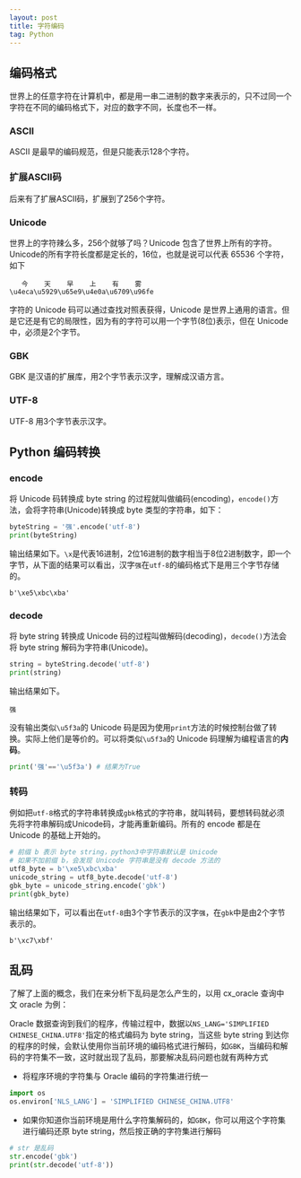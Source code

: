 ```yaml
---
layout: post
title: 字符编码
tag: Python
---
```


## 编码格式
世界上的任意字符在计算机中，都是用一串二进制的数字来表示的，只不过同一个字符在不同的编码格式下，对应的数字不同，长度也不一样。
### ASCII
ASCII 是最早的编码规范，但是只能表示128个字符。
### 扩展ASCII码
后来有了扩展ASCII码，扩展到了256个字符。
### Unicode
世界上的字符辣么多，256个就够了吗？Unicode 包含了世界上所有的字符。Unicode的所有字符长度都是定长的，16位，也就是说可以代表 65536 个字符，如下
```console
   今    天    早    上    有    雾
\u4eca\u5929\u65e9\u4e0a\u6709\u96fe
```
字符的 Unicode 码可以通过查找对照表获得，Unicode 是世界上通用的语言。但是它还是有它的局限性，因为有的字符可以用一个字节(8位)表示，但在 Unicode 中，必须是2个字节。
### GBK
GBK 是汉语的扩展库，用2个字节表示汉字，理解成汉语方言。
### UTF-8
UTF-8 用3个字节表示汉字。
## Python 编码转换
### encode
将 Unicode 码转换成 byte string 的过程就叫做编码(encoding)，`encode()`方法，会将字符串(Unicode)转换成 byte 类型的字符串，如下：
```python
byteString = '强'.encode('utf-8')
print(byteString)
```
输出结果如下。`\x`是代表16进制，2位16进制的数字相当于8位2进制数字，即一个字节，从下面的结果可以看出，汉字`强`在`utf-8`的编码格式下是用三个字节存储的。
```console
b'\xe5\xbc\xba'
```
### decode
将 byte string 转换成 Unicode 码的过程叫做解码(decoding)，`decode()`方法会将 byte string 解码为字符串(Unicode)。
```python
string = byteString.decode('utf-8')
print(string)
```
输出结果如下。
```console
强
```
没有输出类似`\u5f3a`的 Unicode 码是因为使用`print`方法的时候控制台做了转换。实际上他们是等价的。可以将类似`\u5f3a`的 Unicode 码理解为编程语言的**内码**。
```python
print('强'=='\u5f3a') # 结果为True
```

### 转码
例如把`utf-8`格式的字符串转换成`gbk`格式的字符串，就叫转码，要想转码就必须先将字符串解码成Unicode码，才能再重新编码。所有的 encode 都是在 Unicode 的基础上开始的。
```python
# 前缀 b 表示 byte string，python3中字符串默认是 Unicode
# 如果不加前缀 b，会发现 Unicode 字符串是没有 decode 方法的
utf8_byte = b'\xe5\xbc\xba'
unicode_string = utf8_byte.decode('utf-8')
gbk_byte = unicode_string.encode('gbk')
print(gbk_byte)
```
输出结果如下，可以看出在`utf-8`由3个字节表示的汉字`强`，在`gbk`中是由2个字节表示的。
```console
b'\xc7\xbf'
```

## 乱码
了解了上面的概念，我们在来分析下乱码是怎么产生的，以用 cx_oracle 查询中文 oracle 为例：

Oracle 数据查询到我们的程序，传输过程中，数据以`NS_LANG='SIMPLIFIED CHINESE_CHINA.UTF8'`指定的格式编码为 byte string，当这些 byte string 到达你的程序的时候，会默认使用你当前环境的编码格式进行解码，如`GBK`，当编码和解码的字符集不一致，这时就出现了乱码，那要解决乱码问题也就有两种方式

* 将程序环境的字符集与 Oracle 编码的字符集进行统一
```python
import os 
os.environ['NLS_LANG'] = 'SIMPLIFIED CHINESE_CHINA.UTF8'
```

* 如果你知道你当前环境是用什么字符集解码的，如`GBK`，你可以用这个字符集进行编码还原 byte string，然后按正确的字符集进行解码
```python
# str 是乱码
str.encode('gbk')
print(str.decode('utf-8'))
```

